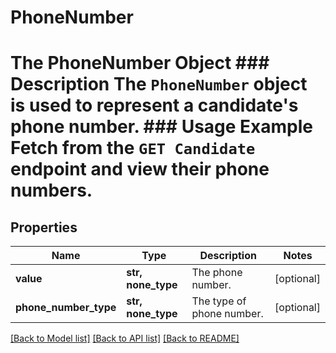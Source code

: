 # PhoneNumber

# The PhoneNumber Object ### Description The `PhoneNumber` object is used to represent a candidate's phone number.  ### Usage Example Fetch from the `GET Candidate` endpoint and view their phone numbers.
## Properties
Name | Type | Description | Notes
------------ | ------------- | ------------- | -------------
**value** | **str, none_type** | The phone number. | [optional] 
**phone_number_type** | **str, none_type** | The type of phone number. | [optional] 

[[Back to Model list]](../README.md#documentation-for-models) [[Back to API list]](../README.md#documentation-for-api-endpoints) [[Back to README]](../README.md)



